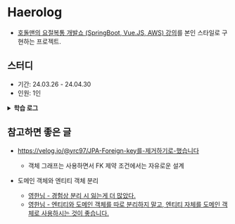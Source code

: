 # Haerolog

- [호돌맨의 요절복통 개발쇼 (SpringBoot, Vue.JS, AWS) 강의](https://inf.run/FZXu)를 본인 스타일로 구현하는 프로젝트.

## 스터디

- 기간: 24.03.26 - 24.04.30
- 인원: 1인

<details>
    <summary><b>학습 로그</b></summary> 

| 회차 | 날짜       | 내용                                                                                                                      | 비고                |
|----|----------|-------------------------------------------------------------------------------------------------------------------------|:------------------|
| 1  | 24.03.26 | **[인증/인가] 세션 토큰 발급 기능, 데이터베이스를 통한 토큰 검증**                                                                               | 글 작성 시 권한 처리 해보기  |
| 2  | 24.03.27 | (도메인 객체와 엔티티 객체 분리하는 것의 고민)                                                                                             | 게시글 도메인 모델/엔티티 분리 |
| 3  | 24.03.28 | (도메인 객체와 엔티티 객체 분리하는 것의 고민 - JPA를 극한으로 일단 쓰자.) 실무 코드가 지저분한 건 도메인/엔티티가 분리가 안 되어서 지저분한 게 아니라 객체지향적이지 않기 때문인 것이 더 크다고 결론.  |                   |
|    |          |                                                                                                                         |                   |

</details> 

## 참고하면 좋은 글 

- https://velog.io/@yrc97/JPA-Foreign-key를-제거하기로-했습니다
  - 객체 그래프는 사용하면서 FK 제약 조건에서는 자유로운 설계

- 도메인 객체와 엔티티 객체 분리
  - [영한님 - 경험상 분리 시 잃는게 더 많았다.](https://www.inflearn.com/questions/924769/comment/270232)
  - [영한님 - 엔티티와 도메인 객체를 따로 분리하지 말고, 엔티티 자체를 도메인 객체로 사용하시는 것이 좋습니다.](https://www.inflearn.com/questions/90087/comment/78270)